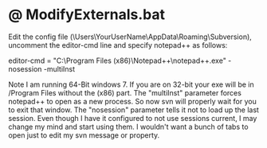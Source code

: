@ ModifyExternals.bat
=====================================================================
Edit the config file (\Users\YourUserName\AppData\Roaming\Subversion), uncomment the editor-cmd line and specify notepad++ as follows:

editor-cmd = "C:\Program Files (x86)\Notepad++\notepad++.exe" -nosession -multiInst

Note I am running 64-Bit windows 7. If you are on 32-bit your exe will be in /Program Files without the (x86) part. The "multiInst" parameter forces notepad++ to open as a new process. So now svn will properly wait for you to exit that window. The "nosession" parameter tells it not to load up the last session. Even though I have it configured to not use sessions current, I may change my mind and start using them. I wouldn't want a bunch of tabs to open just to edit my svn message or property.